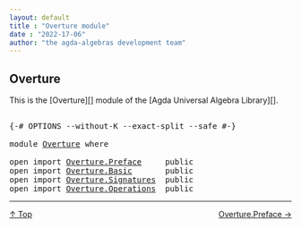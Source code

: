 ```yaml
---
layout: default
title : "Overture module"
date : "2022-17-06"
author: "the agda-algebras development team"
---
```


## <a id="overture">Overture</a>

This is the [Overture][] module of the [Agda Universal Algebra Library][].

<pre class="Agda">

<a id="241" class="Symbol">{-#</a> <a id="245" class="Keyword">OPTIONS</a> <a id="253" class="Pragma">--without-K</a> <a id="265" class="Pragma">--exact-split</a> <a id="279" class="Pragma">--safe</a> <a id="286" class="Symbol">#-}</a>

<a id="291" class="Keyword">module</a> <a id="298" href="Overture.html" class="Module">Overture</a> <a id="307" class="Keyword">where</a>

<a id="314" class="Keyword">open</a> <a id="319" class="Keyword">import</a> <a id="326" href="Overture.Preface.html" class="Module">Overture.Preface</a>     <a id="347" class="Keyword">public</a>
<a id="354" class="Keyword">open</a> <a id="359" class="Keyword">import</a> <a id="366" href="Overture.Basic.html" class="Module">Overture.Basic</a>       <a id="387" class="Keyword">public</a>
<a id="394" class="Keyword">open</a> <a id="399" class="Keyword">import</a> <a id="406" href="Overture.Signatures.html" class="Module">Overture.Signatures</a>  <a id="427" class="Keyword">public</a>
<a id="434" class="Keyword">open</a> <a id="439" class="Keyword">import</a> <a id="446" href="Overture.Operations.html" class="Module">Overture.Operations</a>  <a id="467" class="Keyword">public</a>
</pre>

--------------------------------------

<span style="float:left;">[↑ Top](index.html)</span>
<span style="float:right;">[Overture.Preface →](Overture.Preface.html)</span>


